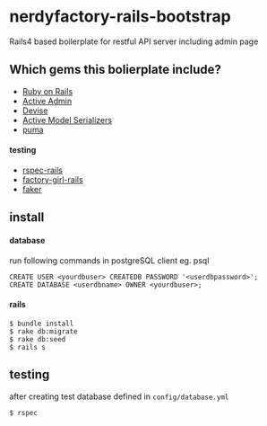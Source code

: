 # nerdyfactory-rails-bootstrap
Rails4 based boilerplate for restful API server including admin page

## Which gems this bolierplate include?

- [Ruby on Rails](https://github.com/rails/rails)
- [Active Admin](http://activeadmin.info/)
- [Devise](https://github.com/plataformatec/devise)
- [Active Model Serializers](https://github.com/rails-api/active_model_serializers)
- [puma](http://puma.io/)

#### testing
- [rspec-rails](https://github.com/rspec/rspec-rails)
- [factory-girl-rails](https://github.com/thoughtbot/factory_girl_rails)
- [faker](https://github.com/stympy/faker)

## install
#### database
run following commands in postgreSQL client eg. psql
```
CREATE USER <yourdbuser> CREATEDB PASSWORD '<userdbpassword>';
CREATE DATABASE <userdbname> OWNER <yourdbuser>;
```
#### rails 
```
$ bundle install
$ rake db:migrate
$ rake db:seed
$ rails s
```
## testing
after creating test database defined in `config/database.yml`
```
$ rspec
```
